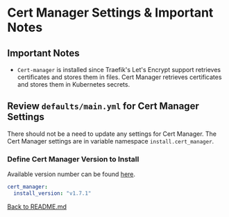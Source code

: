 # Cert Manager Settings & Important Notes

## Important Notes

* `Cert-manager` is installed since Traefik's Let's Encrypt support retrieves certificates and stores them in files. Cert Manager retrieves certificates and stores them in Kubernetes secrets.

## Review `defaults/main.yml` for Cert Manager Settings

There should not be a need to update any settings for Cert Manager. The Cert Manager settings are in variable namespace `install.cert_manager`.

### Define Cert Manager Version to Install

 Available version number can be found [here](https://artifacthub.io/packages/helm/cert-manager/cert-manager).

```yml
cert_manager:
  install_version: "v1.7.1"
```

[Back to README.md](../README.md)
